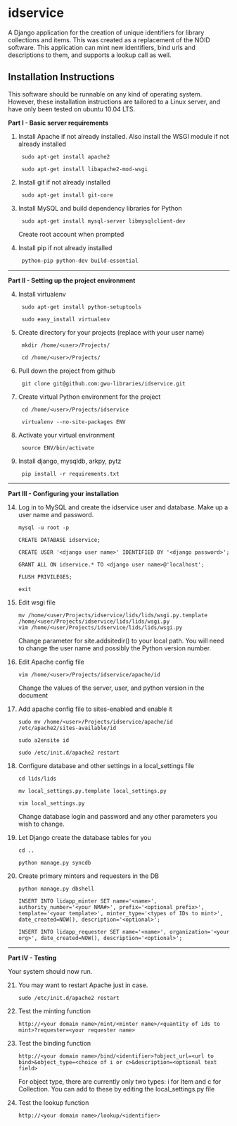 idservice
=========
A Django application for the creation of unique identifiers for library collections and items.
This was created as a replacement of the NOID software.
This application can mint new identifiers, bind urls and descriptions to them, and supports a lookup call as well.


Installation Instructions
-------------------------
This software should be runnable on any kind of operating system. However, these installation instructions are tailored to a Linux server, and have only been tested on ubuntu 10.04 LTS.

**Part I - Basic server requirements**

1. Install Apache if not already installed. Also install the WSGI module if not already installed

        sudo apt-get install apache2

        sudo apt-get install libapache2-mod-wsgi

2. Install git if not already installed

    	sudo apt-get install git-core

3. Install MySQL and build dependency libraries for Python

        sudo apt-get install mysql-server libmysqlclient-dev 

    Create root account when prompted

4. Install pip if not already installed

	    python-pip python-dev build-essential

- - -

**Part II - Setting up the project environment**

4. Install virtualenv

        sudo apt-get install python-setuptools

        sudo easy_install virtualenv

5. Create directory for your projects (replace <user> with your user name)

        mkdir /home/<user>/Projects/

        cd /home/<user>/Projects/

6. Pull down the project from github

        git clone git@github.com:gwu-libraries/idservice.git

7. Create virtual Python environment for the project

        cd /home/<user>/Projects/idservice
        
        virtualenv --no-site-packages ENV

8. Activate your virtual environment

        source ENV/bin/activate

9. Install django, mysqldb, arkpy, pytz

        pip install -r requirements.txt


- - -

**Part III - Configuring your installation**

14. Log in to MySQL and create the idservice user and database. Make up a user name and password.

        mysql -u root -p

        CREATE DATABASE idservice;

        CREATE USER '<django user name>' IDENTIFIED BY '<django password>';

        GRANT ALL ON idservice.* TO <django user name>@'localhost';
    
        FLUSH PRIVILEGES;

        exit

15. Edit wsgi file

        mv /home/<user/Projects/idservice/lids/lids/wsgi.py.template /home/<user/Projects/idservice/lids/lids/wsgi.py
        vim /home/<user/Projects/idservice/lids/lids/wsgi.py

    Change parameter for site.addsitedir() to your local path. You will need to change the user name and possibly the Python version number.

16. Edit Apache config file

        vim /home/<user>/Projects/idservice/apache/id

    Change the values of the server, user, and python version in the document

17. Add apache config file to sites-enabled and enable it

        sudo mv /home/<user>/Projects/idservice/apache/id /etc/apache2/sites-available/id

        sudo a2ensite id

        sudo /etc/init.d/apache2 restart

18. Configure database and other settings in a local_settings file

        cd lids/lids

        mv local_settings.py.template local_settings.py

        vim local_settings.py

    Change database login and password and any other parameters you wish to change.

19. Let Django create the database tables for you

        cd ..

        python manage.py syncdb

20. Create primary minters and requesters in the DB

        python manage.py dbshell

        INSERT INTO lidapp_minter SET name='<name>', authority_number='<your NMA#>', prefix='<optional prefix>', template='<your template>', minter_type='<types of IDs to mint>', date_created=NOW(), description='<optional>';

        INSERT INTO lidapp_requester SET name='<name>', organization='<your org>', date_created=NOW(), description='<optional>';

- - -

**Part IV - Testing**

Your system should now run. 

21. You may want to restart Apache just in case. 

        sudo /etc/init.d/apache2 restart

22. Test the minting function

        http://<your domain name>/mint/<minter name>/<quantity of ids to mint>?requester=<your requester name>

23. Test the binding function

        http://<your domain name>/bind/<identifier>?object_url=<url to bind>&object_type=<choice of i or c>&description=<optional text field>

    For object type, there are currently only two types: i for Item and c for Collection. You can add to these by editing the local_settings.py file

24. Test the lookup function

        http://<your domain name>/lookup/<identifier>
